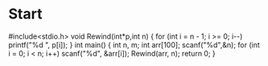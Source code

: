# Start
#include<stdio.h>
void Rewind(int*p,int n)
{
	for (int i = n - 1; i >= 0; i--)
		printf("%d ", p[i]);
}
int main()
{
	int n, m;
	int arr[100];
	scanf("%d",&n);
	for (int i = 0; i < n; i++)
		scanf("%d", &arr[i]);
	Rewind(arr, n);
	return 0;
}
